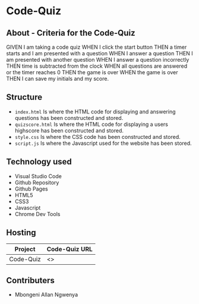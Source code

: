 # Code-Quiz

## About - Criteria for the Code-Quiz

GIVEN I am taking a code quiz WHEN I click the start button THEN a timer starts and I am presented with a question WHEN I answer a question THEN I am presented with another question WHEN I answer a question incorrectly THEN time is subtracted from the clock WHEN all questions are answered or the timer reaches 0 THEN the game is over WHEN the game is over THEN I can save my initials and my score.


## Structure

- `index.html` Is where the HTML code for displaying and answering questions has been constructed and stored. 
- `quizscore.html` Is where the HTML code for displaying a users highscore has been constructed and stored. 
- `style.css` Is where the CSS code has been constructed and stored. 
- `script.js` Is where the Javascript used for the website has been stored. 

## Technology used

- Visual Studio Code
- Github Repository
- Github Pages
- HTML5
- CSS3
- Javascript
- Chrome Dev Tools


## Hosting

| Project                            | Code-Quiz URL                                |
|------------------------------------|-------------------------------------------------------|
| Code-Quiz                          | <> |


## Contributers

- Mbongeni Allan Ngwenya